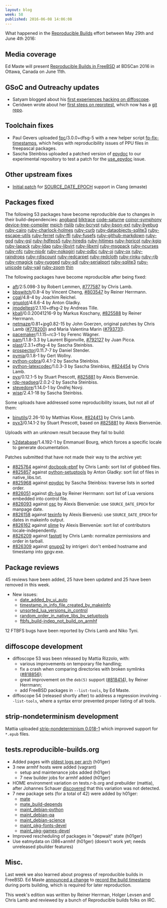 ```yaml
---
layout: blog
week: 58
published: 2016-06-08 14:06:08
---
```


What happened in the [Reproducible
Builds](https://wiki.debian.org/ReproducibleBuilds) effort between May 29th and June 4th 2016:

Media coverage
--------------

Ed Maste will present [Reproducible Builds in FreeBSD](https://www.bsdcan.org/2016/schedule/events/714.en.html) at BDSCan 2016 in Ottawa, Canada on June 11th.

GSoC and Outreachy updates
--------------------------

- Satyam blogged about his [first experiences hacking on diffoscope](https://satyamz.github.io/blog/2016/06/02/gsoc-2016-week-1-reproducible-builds-in-debian/).
- Ceridwen wrote about her [first steps on reprotest](https://reproducible.alioth.debian.org/blog/posts/people/ceridwen/reprotest_week1/), which now has a [git repo](https://salsa.debian.org/reproducible-builds/reprotest.git).

Toolchain fixes
---------------

 * Paul Gevers uploaded [fpc](https://tracker.debian.org/pkg/fpc)/3.0.0+dfsg-5 with a new helper script [fp-fix-timestamps](https://anonscm.debian.org/cgit/pkg-pascal/fpc.git/tree/debian/fp-fix-timestamps.txt), which helps with reproducibility issues of PPU files in freepascal packages.
 * Sascha Steinbiss uploaded a patched version of [epydoc](https://tracker.debian.org/pkg/epydoc) to our experimental repository to test a patch for the [use_epydoc](https://tests.reproducible-builds.org/issues/unstable/use_epydoc_issue.html) issue.


Other upstream fixes
--------------------

- [Initial patch](https://reviews.llvm.org/D20791) for [SOURCE_DATE_EPOCH](https://reproducible-builds.org/specs/source-date-epoch/) support in Clang (emaste)

Packages fixed
--------------

The following 53 packages have become reproducible due to changes in their
build-dependencies:
[angband](https://tracker.debian.org/pkg/angband)
[blktrace](https://tracker.debian.org/pkg/blktrace)
[code-saturne](https://tracker.debian.org/pkg/code-saturne)
[coinor-symphony](https://tracker.debian.org/pkg/coinor-symphony)
[device-tree-compiler](https://tracker.debian.org/pkg/device-tree-compiler)
[mpich](https://tracker.debian.org/pkg/mpich)
[rtslib](https://tracker.debian.org/pkg/rtslib)
[ruby-bcrypt](https://tracker.debian.org/pkg/ruby-bcrypt)
[ruby-bson-ext](https://tracker.debian.org/pkg/ruby-bson-ext)
[ruby-byebug](https://tracker.debian.org/pkg/ruby-byebug)
[ruby-cairo](https://tracker.debian.org/pkg/ruby-cairo)
[ruby-charlock-holmes](https://tracker.debian.org/pkg/ruby-charlock-holmes)
[ruby-curb](https://tracker.debian.org/pkg/ruby-curb)
[ruby-dataobjects-sqlite3](https://tracker.debian.org/pkg/ruby-dataobjects-sqlite3)
[ruby-escape-utils](https://tracker.debian.org/pkg/ruby-escape-utils)
[ruby-ferret](https://tracker.debian.org/pkg/ruby-ferret)
[ruby-ffi](https://tracker.debian.org/pkg/ruby-ffi)
[ruby-fusefs](https://tracker.debian.org/pkg/ruby-fusefs)
[ruby-github-markdown](https://tracker.debian.org/pkg/ruby-github-markdown)
[ruby-god](https://tracker.debian.org/pkg/ruby-god)
[ruby-gsl](https://tracker.debian.org/pkg/ruby-gsl)
[ruby-hdfeos5](https://tracker.debian.org/pkg/ruby-hdfeos5)
[ruby-hiredis](https://tracker.debian.org/pkg/ruby-hiredis)
[ruby-hitimes](https://tracker.debian.org/pkg/ruby-hitimes)
[ruby-hpricot](https://tracker.debian.org/pkg/ruby-hpricot)
[ruby-kgio](https://tracker.debian.org/pkg/ruby-kgio)
[ruby-lapack](https://tracker.debian.org/pkg/ruby-lapack)
[ruby-ldap](https://tracker.debian.org/pkg/ruby-ldap)
[ruby-libvirt](https://tracker.debian.org/pkg/ruby-libvirt)
[ruby-libxml](https://tracker.debian.org/pkg/ruby-libxml)
[ruby-msgpack](https://tracker.debian.org/pkg/ruby-msgpack)
[ruby-ncurses](https://tracker.debian.org/pkg/ruby-ncurses)
[ruby-nfc](https://tracker.debian.org/pkg/ruby-nfc)
[ruby-nio4r](https://tracker.debian.org/pkg/ruby-nio4r)
[ruby-nokogiri](https://tracker.debian.org/pkg/ruby-nokogiri)
[ruby-odbc](https://tracker.debian.org/pkg/ruby-odbc)
[ruby-oj](https://tracker.debian.org/pkg/ruby-oj)
[ruby-ox](https://tracker.debian.org/pkg/ruby-ox)
[ruby-raindrops](https://tracker.debian.org/pkg/ruby-raindrops)
[ruby-rdiscount](https://tracker.debian.org/pkg/ruby-rdiscount)
[ruby-redcarpet](https://tracker.debian.org/pkg/ruby-redcarpet)
[ruby-redcloth](https://tracker.debian.org/pkg/ruby-redcloth)
[ruby-rinku](https://tracker.debian.org/pkg/ruby-rinku)
[ruby-rjb](https://tracker.debian.org/pkg/ruby-rjb)
[ruby-rmagick](https://tracker.debian.org/pkg/ruby-rmagick)
[ruby-rugged](https://tracker.debian.org/pkg/ruby-rugged)
[ruby-sdl](https://tracker.debian.org/pkg/ruby-sdl)
[ruby-serialport](https://tracker.debian.org/pkg/ruby-serialport)
[ruby-sqlite3](https://tracker.debian.org/pkg/ruby-sqlite3)
[ruby-unicode](https://tracker.debian.org/pkg/ruby-unicode)
[ruby-yajl](https://tracker.debian.org/pkg/ruby-yajl)
[ruby-zoom](https://tracker.debian.org/pkg/ruby-zoom)
[thin](https://tracker.debian.org/pkg/thin)

The following packages have become reproducible after being fixed:

 * [aft](https://tracker.debian.org/pkg/aft)/2:5.098-3 by Robert Lemmen, [#777587](https://bugs.debian.org/777587) by Chris Lamb.
 * [bbswitch](https://tracker.debian.org/pkg/bbswitch)/0.8-4 by Vincent Cheng, [#803547](https://bugs.debian.org/803547) by Reiner Herrmann.
 * [cgal](https://tracker.debian.org/pkg/cgal)/4.8-4 by Joachim Reichel.
 * [gnuplot](https://tracker.debian.org/pkg/gnuplot)/4.6.6-4 by Anton Gladky.
 * [jmodeltest](https://tracker.debian.org/pkg/jmodeltest)/2.1.10+dfsg-2 by Andreas Tille.
 * [kball](https://tracker.debian.org/pkg/kball)/0.0.20041216-9 by Markus Koschany, [#825588](https://bugs.debian.org/825588) by Reiner Herrmann.
 * [netmaze](https://tracker.debian.org/pkg/netmaze)/0.81+jpg0.82-15 by John Goerzen, original patches by Chris Lamb ([#778200](https://bugs.debian.org/778200)) and Maria Valentina Marin ([#793731](https://bugs.debian.org/793731)).
 * [pacemaker](https://tracker.debian.org/pkg/pacemaker)/1.1.15~rc3-1 by Ferenc Wágner.
 * [pam](https://tracker.debian.org/pkg/pam)/1.1.8-3.3 by Laurent Bigonville, [#792127](https://bugs.debian.org/792127) by Juan Picca.
 * [plast](https://tracker.debian.org/pkg/plast)/2.3.1+dfsg-4 by Sascha Steinbiss.
 * [prospector](https://tracker.debian.org/pkg/prospector)/0.11.7-7 by Daniel Stender.
 * [pymia](https://tracker.debian.org/pkg/pymia)/0.1.8-1 by Gert Wollny.
 * [python-cobra](https://tracker.debian.org/pkg/python-cobra)/0.4.1-2 by Sascha Steinbiss.
 * [python-latexcodec](https://tracker.debian.org/pkg/python-latexcodec)/1.0.3-3 by Sascha Steinbiss, [#824454](https://bugs.debian.org/824454) by Chris Lamb.
 * [pyx](https://tracker.debian.org/pkg/pyx)/0.12.1-5 by Stuart Prescott, [#825881](https://bugs.debian.org/825881) by Alexis Bienvenüe.
 * [rdp-readseq](https://tracker.debian.org/pkg/rdp-readseq)/2.0.2-2 by Sascha Steinbiss.
 * [stevedore](https://tracker.debian.org/pkg/stevedore)/1.14.0-1 by Ondřej Nový.
 * [wise](https://tracker.debian.org/pkg/wise)/2.4.1-18 by Sascha Steinbiss.

Some uploads have addressed some reproducibility issues, but not all of them:

 * [binutils](https://tracker.debian.org/pkg/binutils)/2.26-10 by Matthias Klose, [#824413](https://bugs.debian.org/824413) by Chris Lamb.
 * [pyx3](https://tracker.debian.org/pkg/pyx3)/0.14.1-2 by Stuart Prescott, based on [#825881](https://bugs.debian.org/825881) by Alexis Bienvenüe.

Uploads with an unknown result because they fail to build:

 * [h2database](https://tracker.debian.org/pkg/h2database)/1.4.192-1 by Emmanuel Bourg, which forces a specific locale to generate documentation.

Patches submitted that have not made their way to the archive yet:

 * [#825764](https://bugs.debian.org/825764) against [docbook-ebnf](https://tracker.debian.org/pkg/docbook-ebnf) by Chris Lamb: sort list of globbed files.
 * [#825857](https://bugs.debian.org/825857) against [python-setuptools](https://tracker.debian.org/pkg/python-setuptools) by Anton Gladky: sort list of files in native_libs.txt.
 * [#825968](https://bugs.debian.org/825968) against [epydoc](https://tracker.debian.org/pkg/epydoc) by Sascha Steinbiss: traverse lists in sorted order.
 * [#826051](https://bugs.debian.org/826051) against [dh-lua](https://tracker.debian.org/pkg/dh-lua) by Reiner Herrmann: sort list of Lua versions embedded into control file.
 * [#826093](https://bugs.debian.org/826093) against [osc](https://tracker.debian.org/pkg/osc) by Alexis Bienvenüe: use `SOURCE_DATE_EPOCH` for manpage date.
 * [#826158](https://bugs.debian.org/826158) against [texinfo](https://tracker.debian.org/pkg/texinfo) by Alexis Bienvenü: use `SOURCE_DATE_EPOCH` for dates in makeinfo output.
 * [#826162](https://bugs.debian.org/826162) against [slime](https://tracker.debian.org/pkg/slime) by Alexis Bienvenüe: sort list of contributors locale-independently.
 * [#826209](https://bugs.debian.org/826209) against [fastqtl](https://tracker.debian.org/pkg/fastqtl) by Chris Lamb: normalize permissions and order in tarball.
 * [#826309](https://bugs.debian.org/826309) against [gnupg2](https://tracker.debian.org/pkg/gnupg2) by intrigeri: don't embed hostname and timestamp into gpgv.exe.

Package reviews
---------------

45 reviews have been added, 25 have been updated and 25 have been removed in this week.

 * New issues:
   * [date_added_by_ui_auto](https://tests.reproducible-builds.org/issues/unstable/date_added_by_ui_auto_issue.html)
   * [timestamp_in_info_file_created_by_makeinfo](https://tests.reproducible-builds.org/issues/unstable/timestamp_in_info_file_created_by_makeinfo_issue.html)
   * [unsorted_lua_versions_in_control](https://tests.reproducible-builds.org/issues/unstable/unsorted_lua_versions_in_control_issue.html)
   * [random_order_in_native_libs_by_setuptools](https://tests.reproducible-builds.org/issues/unstable/random_order_in_native_libs_by_setuptools_issue.html)
   * [ftbfs_build-indep_not_build_on_armhf](https://tests.reproducible-builds.org/issues/unstable/ftbfs_build-indep_not_build_on_armhf_issue.html)

12 FTBFS bugs have been reported by Chris Lamb and Niko Tyni.

diffoscope development
----------------------

- diffoscope 53 was been released by Mattia Rizzolo, with:
  - various improvements on temporary file handling;
  - fix a crash when comparing directories with broken symlinks ([#818856](https://bugs.debian.org/818856));
  - great improvement on the `deb(5)` support ([#818414](https://bugs.debian.org/818414)), by Reiner Herrmann;
  - add FreeBSD packages in `--list-tools`, by Ed Maste.
- diffoscope 54 (released shortly after) to address a regression involving
  `--list-tools`, where a syntax error prevented proper listing of all tools.

strip-nondeterminism development
--------------------------------

Mattia uploaded [strip-nondeterminism 0.018-1](https://tracker.debian.org/news/772183) which improved support for `*.epub` files.


tests.reproducible-builds.org
-----------------------------

- Added pages with [oldest logs per arch](https://tests.reproducible-builds.org/index_amd64_oldies.html) (h01ger)
- 3 new armhf hosts were added (vagrant)
    - setup and maintenance jobs added (h01ger)
    - 7 new builder jobs for armhf added (h01ger)
- HOME environment variation on tests.r-b.org and prebuilder (mattia), after Johannes Schauer [discovered](https://lists.alioth.debian.org/pipermail/reproducible-builds/Week-of-Mon-20160530/005635.html) that this variation was not detected.
- 7 new package sets (for a total of 42) were added by h01ger:
    - [mate](https://tests.reproducible-builds.org/unstable/i386/pkg_set_mate.html)
    - [mate_build-depends](https://tests.reproducible-builds.org/unstable/i386/pkg_set_mate_build-depends.html)
    - [maint_debian-python](https://tests.reproducible-builds.org/unstable/i386/pkg_set_maint_debian-python.html)
    - [maint_debian-qa](https://tests.reproducible-builds.org/unstable/i386/pkg_set_maint_debian-qa.html)
    - [maint_debian-science](https://tests.reproducible-builds.org/unstable/i386/pkg_set_maint_debian-science.html)
    - [maint_pkg-fonts-devel](https://tests.reproducible-builds.org/unstable/i386/pkg_set_maint_pkg-fonts-devel.html)
    - [maint_pkg-games-devel](https://tests.reproducible-builds.org/unstable/i386/pkg_set_maint_pkg-games-devel.html)
- Improved rescheduling of packages in "depwait" state (h01ger)
- Use eatmydata on i386+armhf (h01ger) (doesn't work yet; needs unreleased pbuilder features)


Misc.
-----

Last week we also learned about progress of reproducible builds in FreeBSD. Ed Maste [announced a change](https://lists.freebsd.org/pipermail/freebsd-ports/2016-May/103183.html) to [record the build timestamp](https://lists.freebsd.org/pipermail/svn-ports-all/2016-May/124245.html) during ports building, which is required for later reproduction.


This week's edition was written by Reiner Herrman, Holger Levsen and Chris Lamb and reviewed by a bunch of Reproducible builds folks on IRC.
